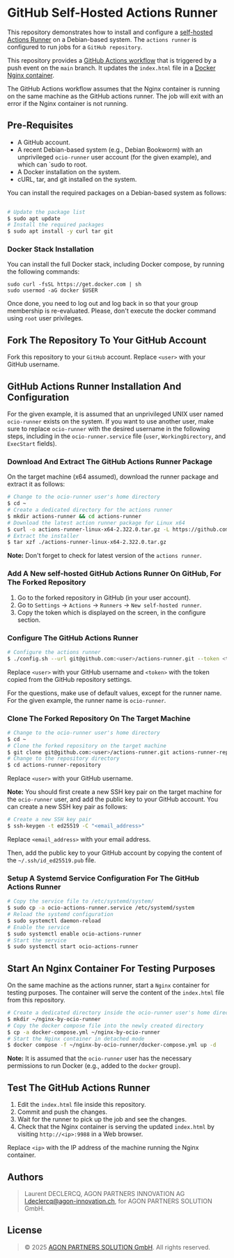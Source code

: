 # GitHub Self-Hosted Actions Runner

This repository demonstrates how to install and configure a
[self-hosted Actions Runner](https://docs.github.com/en/actions/hosting-your-own-runners/managing-self-hosted-runners/about-self-hosted-runners)
on a Debian-based system. The `actions runner` is configured to run jobs for a `GitHub repository`.

This repository provides
a [GitHub Actions workflow](https://docs.github.com/en/actions/writing-workflows/about-workflows)
that is triggered by a push event on the `main` branch. It updates the `index.html` file in a
[Docker Nginx container](https://hub.docker.com/_/nginx).

The GitHub Actions workflow assumes that the Nginx container is running on the same machine as the GitHub actions
runner.
The job will exit with an error if the Nginx container is not running.

## Pre-Requisites

- A GitHub account.
- A recent Debian-based system (e.g., Debian Bookworm) with an unprivileged `ocio-runner` user account
  (for the given example), and which can `sudo to root.
- A Docker installation on the system.
- cURL, tar, and git installed on the system.

You can install the required packages on a Debian-based system as follows:

```bash
  
# Update the package list
$ sudo apt update
# Install the required packages
$ sudo apt install -y curl tar git
```

### Docker Stack Installation

You can install the full Docker stack, including Docker compose, by running the following commands:

```shell
sudo curl -fsSL https://get.docker.com | sh
sudo usermod -aG docker $USER
```

Once done, you need to log out and log back in so that your group membership is re-evaluated. Please, don't execute the
docker command using `root` user privileges.

## Fork The Repository To Your GitHub Account

Fork this repository to your `GitHub` account. Replace `<user>` with your GitHub username.

## GitHub Actions Runner Installation And Configuration

For the given example, it is assumed that an unprivileged UNIX user named `ocio-runner` exists on the system. If you
want to use another user, make sure to replace `ocio-runner` with the desired username in the following steps, including
in the `ocio-runner.service` file (`user`, `WorkingDirectory`, and `ExecStart` fields).

### Download And Extract The GitHub Actions Runner Package

On the target machine (x64 assumed), download the runner package and extract it as follows:

```bash
# Change to the ocio-runner user's home directory
$ cd ~
# Create a dedicated directory for the actions runner
$ mkdir actions-runner && cd actions-runner
# Download the latest action runner package for Linux x64
$ curl -o actions-runner-linux-x64-2.322.0.tar.gz -L https://github.com/actions/runner/releases/download/v2.322.0/actions-runner-linux-x64-2.322.0.tar.gz
# Extract the installer
$ tar xzf ./actions-runner-linux-x64-2.322.0.tar.gz
```

**Note:** Don't forget to check for latest version of the `actions runner`.

### Add A New self-hosted GitHub Actions Runner On GitHub, For The Forked Repository

1. Go to the forked repository in GitHub (in your user account).
2. Go to `Settings` -> `Actions` -> `Runners` -> `New self-hosted runner`.
3. Copy the token which is displayed on the screen, in the configure section.

### Configure The GitHub Actions Runner

```bash
# Configure the actions runner
$ ./config.sh --url git@github.com:<user>/actions-runner.git --token <token>
```

Replace `<user>` with your GitHub username and `<token>` with the token copied from the GitHub repository settings.

For the questions, make use of default values, except for the runner name. For the given example, the runner name is
`ocio-runner`.

### Clone The Forked Repository On The Target Machine

```bash
# Change to the ocio-runner user's home directory
$ cd ~
# Clone the forked repository on the target machine
$ git clone git@github.com:<user>/actions-runner.git actions-runner-repository
# Change to the repository directory
$ cd actions-runner-repository
```

Replace `<user>` with your GitHub username.

**Note:** You should first create a new SSH key pair on the target machine for the `ocio-runner` user, and add the
public key to your GitHub account. You can create a new SSH key pair as follows:

```bash
# Create a new SSH key pair
$ ssh-keygen -t ed25519 -C "<email_address>"
```

Replace `<email_address>` with your email address.

Then, add the public key to your GitHub account by copying the content of the `~/.ssh/id_ed25519.pub` file.

### Setup A Systemd Service Configuration For The GitHub Actions Runner

```bash
# Copy the service file to /etc/systemd/system/
$ sudo cp -a ocio-actions-runner.service /etc/systemd/system
# Reload the systemd configuration
$ sudo systemctl daemon-reload
# Enable the service
$ sudo systemctl enable ocio-actions-runner
# Start the service
$ sudo systemctl start ocio-actions-runner
```

## Start An Nginx Container For Testing Purposes

On the same machine as the actions runner, start a `Nginx` container for testing purposes. The container will serve the
content of the `index.html` file from this repository.

```bash
# Create a dedicated directory inside the ocio-runner user's home directory
$ mkdir ~/nginx-by-ocio-runner
# Copy the docker compose file into the newly created directory
$ cp -a docker-compose.yml ~/nginx-by-ocio-runner
# Start the Nginx container in detached mode
$ docker compose -f ~/nginx-by-ocio-runner/docker-compose.yml up -d
```

**Note:** It is assumed that the `ocio-runner` user has the necessary permissions to run Docker (e.g., added to the
`docker` group).

## Test The GitHub Actions Runner

1. Edit the `index.html` file inside this repository.
2. Commit and push the changes.
3. Wait for the runner to pick up the job and see the changes.
4. Check that the Nginx container is serving the updated `index.html` by visiting `http://<ip>:9988` in a Web browser.

Replace `<ip>` with the IP address of the machine running the Nginx container.

## Authors

> Laurent DECLERCQ, AGON PARTNERS INNOVATION AG <l.declercq@agon-innovation.ch>, for AGON PARTNERS SOLUTION GmbH.

## License

> © 2025 [AGON PARTNERS SOLUTION GmbH](https://agon-solution.ch). All rights reserved.
